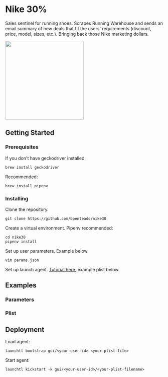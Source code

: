 # Nike 30%

Sales sentinel for running shoes. Scrapes Running Warehouse and sends an email summary of new deals that fit the users' requirements (discount, price, model, sizes, etc.). Bringing back those Nike marketing dollars.

<img src="assets/nike30.gif" width="250">


## Getting Started

### Prerequisites

If you don't have geckodriver installed:
```
brew install geckodriver
```
Recommended:
```
brew install pipenv
```

### Installing

Clone the repository.
```
git clone https://github.com/bpenteado/nike30
```

Create a virtual environment. Pipenv recommended:
```
cd nike30
pipenv install
```

Set up user parameters. Example below.
```
vim params.json
```
Set up launch agent. [Tutorial here](https://davidhamann.de/2018/03/13/setting-up-a-launchagent-macos-cron/), example plist below.

## Examples
### Parameters
### Plist

## Deployment
Load agent:
```
launchtl bootstrap gui/<your-user-id> <your-plist-file>
```
Start agent:
```
launchtl kickstart -k gui/<your-user-id>/<your-plist-filename>
```


